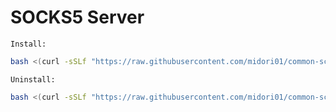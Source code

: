 # SOCKS5 Server
`Install:`
```bash
bash <(curl -sSLf "https://raw.githubusercontent.com/midori01/common-scripts/main/socks5/install.sh")
```
`Uninstall:`
```bash
bash <(curl -sSLf "https://raw.githubusercontent.com/midori01/common-scripts/main/socks5/install.sh") uninstall
```
